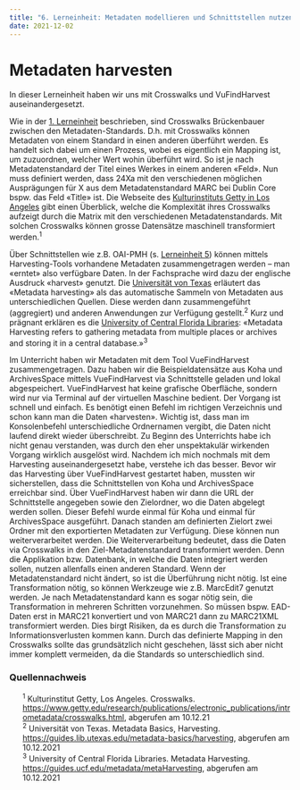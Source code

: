 ```yaml
---
title: "6. Lerneinheit: Metadaten modellieren und Schnittstellen nutzen 1/2"
date: 2021-12-02
---
```


<h1>Metadaten harvesten</h1>

<p>In dieser Lerneinheit haben wir uns mit Crosswalks und VuFindHarvest auseinandergesetzt.<br></p>

<p>Wie in der <a href="https://melakae.github.io/bain_lerntagebuch/2021/09/15/lerneinheit_1.html" target="_blank">1. Lerneinheit</a> beschrieben, sind Crosswalks Brückenbauer zwischen den Metadaten-Standards. D.h. mit Crosswalks können Metadaten von einem Standard in einen anderen überführt werden. Es handelt sich dabei um einen Prozess, wobei es eigentlich ein Mapping ist, um zuzuordnen, welcher Wert wohin überführt wird. So ist je nach Metadatenstandard der Titel eines Werkes in einem anderen «Feld». Nun muss definiert werden, dass 24Xa mit den verschiedenen möglichen Ausprägungen für X aus dem Metadatenstandard MARC bei Dublin Core bspw. das Feld «Title» ist. Die Webseite des <a href="https://www.getty.edu/research/publications/electronic_publications/intrometadata/crosswalks.html" target="_blank">Kulturinstituts Getty in Los Angeles</a> gibt einen Überblick, welche die Komplexität ihres Crosswalks aufzeigt durch die Matrix mit den verschiedenen Metadatenstandards. Mit solchen Crosswalks können grosse Datensätze maschinell transformiert werden.<sup>1</sup><br></p>

<p>Über Schnittstellen wie z.B. OAI-PMH (s. <a href="https://melakae.github.io/bain_lerntagebuch/2021/11/19/lerneinheit_5.html" target="_blank">Lerneinheit 5</a>) können mittels Harvesting-Tools vorhandene Metadaten zusammengetragen werden – man «erntet» also verfügbare Daten. In der Fachsprache wird dazu der englische Ausdruck «harvest» genutzt. Die <a href="https://guides.lib.utexas.edu/metadata-basics/harvesting" target="_blank">Universität von Texas</a> erläutert das «Metadata harvesting» als das automatische Sammeln von Metadaten aus unterschiedlichen Quellen. Diese werden dann zusammengeführt (aggregiert) und anderen Anwendungen zur Verfügung gestellt.<sup>2</sup> Kurz und prägnant erklären es die <a href="https://guides.ucf.edu/metadata/metaHarvesting" target="_blank">University of Central Florida Libraries</a>: «Metadata Harvesting refers to gathering metadata from multiple places or archives and storing it in a central database.»<sup>3</sup><br></p>

<p>Im Unterricht haben wir Metadaten mit dem Tool VueFindHarvest zusammengetragen. Dazu haben wir die Beispieldatensätze aus Koha und ArchivesSpace mittels VueFindHarvest via Schnittstelle geladen und lokal abgespeichert. VueFindHarvest hat keine grafische Oberfläche, sondern wird nur via Terminal auf der virtuellen Maschine bedient. Der Vorgang ist schnell und einfach. Es benötigt einen Befehl im richtigen Verzeichnis und schon kann man die Daten «harvesten». Wichtig ist, dass man im Konsolenbefehl unterschiedliche Ordnernamen vergibt, die Daten nicht laufend direkt wieder überschreibt. Zu Beginn des Unterrichts habe ich nicht genau verstanden, was durch den eher unspektakulär wirkenden Vorgang wirklich ausgelöst wird. Nachdem ich mich nochmals mit dem Harvesting auseinandergesetzt habe, verstehe ich das besser. Bevor wir das Harvesting über VueFindHarvest gestartet haben, mussten wir sicherstellen, dass die Schnittstellen von Koha und ArchivesSpace erreichbar sind. Über VueFindHarvest haben wir dann die URL der Schnittstelle angegeben sowie den Zielordner, wo die Daten abgelegt werden sollen. Dieser Befehl wurde einmal für Koha und einmal für ArchivesSpace ausgeführt. Danach standen am definierten Zielort zwei Ordner mit den exportierten Metadaten zur Verfügung. Diese können nun weiterverarbeitet werden. Die Weiterverarbeitung bedeutet, dass die Daten via Crosswalks in den Ziel-Metadatenstandard transformiert werden. Denn die Applikation bzw. Datenbank, in welche die Daten integriert werden sollen, nutzen allenfalls einen anderen Standard. Wenn der Metadatenstandard nicht ändert, so ist die Überführung nicht nötig. Ist eine Transformation nötig, so können Werkzeuge wie z.B. MarcEdit7 genutzt werden. Je nach Metadatenstandard kann es sogar nötig sein, die Transformation in mehreren Schritten vorzunehmen. So müssen bspw. EAD-Daten erst in MARC21 konvertiert und von MARC21 dann zu MARC21XML transformiert werden. Dies birgt Risiken, da es durch die Transformation zu Informationsverlusten kommen kann. Durch das definierte Mapping in den Crosswalks sollte das grundsätzlich nicht geschehen, lässt sich aber nicht immer komplett vermeiden, da die Standards so unterschiedlich sind.<br></p>

<h3>Quellennachweis</h3>
<ul style="list-style:none">
  <li><sup>1</sup> Kulturinstitut Getty, Los Angeles. Crosswalks. <a href="https://www.getty.edu/research/publications/electronic_publications/intrometadata/crosswalks.html" target="_blank">https://www.getty.edu/research/publications/electronic_publications/intrometadata/crosswalks.html</a>, abgerufen am 10.12.21</li>
  <li><sup>2</sup> Universität von Texas. Metadata Basics, Harvesting. <a href="https://guides.lib.utexas.edu/metadata-basics/harvesting" target="_blank">https://guides.lib.utexas.edu/metadata-basics/harvesting</a>, abgerufen am 10.12.2021 </li>
  <li><sup>3</sup> University of Central Florida Libraries. Metadata Harvesting. <a href="https://guides.ucf.edu/metadata/metaHarvesting" target="_blank">https://guides.ucf.edu/metadata/metaHarvesting</a>, abgerufen am 10.12.2021</li>
 </ul>
